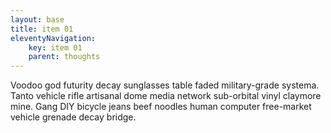 ```yaml
---
layout: base
title: item 01
eleventyNavigation:
    key: item 01
    parent: thoughts
---
```


Voodoo god futurity decay sunglasses table faded military-grade systema. Tanto vehicle rifle artisanal dome media network sub-orbital vinyl claymore mine. Gang DIY bicycle jeans beef noodles human computer free-market vehicle grenade decay bridge. 
